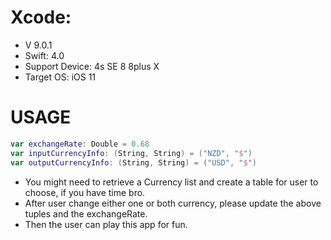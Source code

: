 # Xcode:
+ V 9.0.1
+ Swift: 4.0
+ Support Device: 4s SE 8 8plus X
+ Target OS: iOS 11

# USAGE
```Swift
var exchangeRate: Double = 0.68
var inputCurrencyInfo: (String, String) = ("NZD", "$")
var outputCurrencyInfo: (String, String) = ("USD", "$")
```
+ You might need to retrieve a Currency list and create a table for user to choose, if you have time bro.
+ After user change either one or both currency, please update the above tuples and the exchangeRate.
+ Then the user can play this app for fun.
